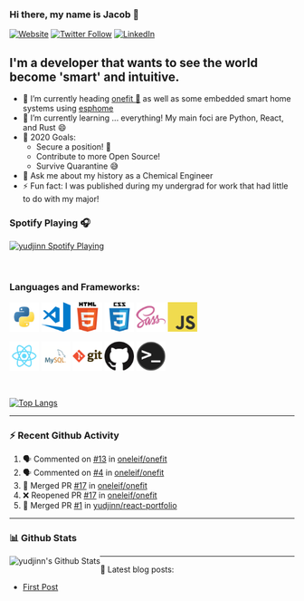 ### Hi there, my name is Jacob 👋

[![Website](https://img.shields.io/website?label=jacobcrodgers.com&style=for-the-badge&url=https%3A%2F%2Fjacobcrodgers.com)](https://jacobcrodgers.com)
[![Twitter Follow](https://img.shields.io/twitter/follow/SetTopVox?color=1DA1F2&logo=twitter&style=for-the-badge)](https://twitter.com/intent/follow?original_referer=https%3A%2F%2Fgithub.com%2Fyudjinn&screen_name=settopvox)
[![LinkedIn](https://img.shields.io/badge/linkedin-%230077B5.svg?&style=for-the-badge&logo=linkedin&logoColor=white)](https://linkedin.com/in/jacob-rodgers)

## I'm a developer that wants to see the world become 'smart' and intuitive.

- 🔭 I’m currently heading [onefit 💪][onefit] as well as some embedded smart home systems using [esphome][esphome]
- 🌱 I’m currently learning ... everything! My main foci are Python, React, and Rust 😄
- 🥅 2020 Goals:
  - Secure a position! 🏢
  - Contribute to more Open Source!
  - Survive Quarantine 😅
- 💬 Ask me about my history as a Chemical Engineer
- ⚡ Fun fact: I was published during my undergrad for work that had little to do with my major!

### Spotify Playing 🎧

[<img src="https://spotify-now-playing.yudjinn.vercel.app/api/spotify-playing" alt="yudjinn Spotify Playing" width="350" />](https://open.spotify.com/user/settopvox)

<br />

### Languages and Frameworks:

<img alt="Python" width="52px" src="https://raw.githubusercontent.com/github/explore/80688e429a7d4ef2fca1e82350fe8e3517d3494d/topics/python/python.png" /> <img alt="Visual Studio Code" width="52px" src="https://raw.githubusercontent.com/github/explore/80688e429a7d4ef2fca1e82350fe8e3517d3494d/topics/visual-studio-code/visual-studio-code.png" /> <img alt="HTML5" width="52px" src="https://raw.githubusercontent.com/github/explore/80688e429a7d4ef2fca1e82350fe8e3517d3494d/topics/html/html.png" /> <img alt="CSS3" width="52px" src="https://raw.githubusercontent.com/github/explore/80688e429a7d4ef2fca1e82350fe8e3517d3494d/topics/css/css.png" /> <img alt="Sass" width="52px" src="https://raw.githubusercontent.com/github/explore/80688e429a7d4ef2fca1e82350fe8e3517d3494d/topics/sass/sass.png" /> <img alt="JavaScript" width="52px" src="https://raw.githubusercontent.com/github/explore/80688e429a7d4ef2fca1e82350fe8e3517d3494d/topics/javascript/javascript.png" />

<img alt="React" width="52px" src="https://raw.githubusercontent.com/github/explore/80688e429a7d4ef2fca1e82350fe8e3517d3494d/topics/react/react.png" /> <img alt="MySQL" width="52px" src="https://raw.githubusercontent.com/github/explore/80688e429a7d4ef2fca1e82350fe8e3517d3494d/topics/mysql/mysql.png" /> <img alt="Git" width="52px" src="https://raw.githubusercontent.com/github/explore/80688e429a7d4ef2fca1e82350fe8e3517d3494d/topics/git/git.png" /> <img alt="GitHub" width="52px" src="https://raw.githubusercontent.com/github/explore/78df643247d429f6cc873026c0622819ad797942/topics/github/github.png" /> <img alt="Terminal" width="52px" src="https://raw.githubusercontent.com/github/explore/80688e429a7d4ef2fca1e82350fe8e3517d3494d/topics/terminal/terminal.png" />

<br />

[![Top Langs](https://github-readme-stats.yudjinn.vercel.app/api/top-langs/?username=yudjinn)](https://github.com/anuraghazra/github-readme-stats)

---

### :zap: Recent Github Activity

<!--START_SECTION:activity-->

1. 🗣 Commented on [#13](https://github.com/oneleif/onefit/issues/13) in [oneleif/onefit](https://github.com/oneleif/onefit)
2. 🗣 Commented on [#4](https://github.com/oneleif/onefit/issues/4) in [oneleif/onefit](https://github.com/oneleif/onefit)
3. 🎉 Merged PR [#17](https://github.com/oneleif/onefit/pull/17) in [oneleif/onefit](https://github.com/oneleif/onefit)
4. ❌ Reopened PR [#17](https://github.com/oneleif/onefit/pull/17) in [oneleif/onefit](https://github.com/oneleif/onefit)
5. 🎉 Merged PR [#1](https://github.com/yudjinn/react-portfolio/pull/1) in [yudjinn/react-portfolio](https://github.com/yudjinn/react-portfolio)

<!--END_SECTION:activity-->

---

### 📊 Github Stats

<img align="left" alt="yudjinn's Github Stats" src="https://github-readme-stats.yudjinn.vercel.app/api?username=yudjinn&show_icons=true&hide_border=true&hide=stars&count_private=true" />

---

📝 Latest blog posts:

<!-- BLOG-POST-LIST:START -->
- [First Post](https://dev.to/yudjinn/first-post-3dg1)
<!-- BLOG-POST-LIST:END -->

[website]: https://jacobcrodgers.com
[twitter]: https://twitter.com/settopvox
[linkedin]: https://linkedin.com/in/jacob-rodgers
[onefit]: https://github.com/oneleif/onefit
[esphome]: https://esphome.io/
